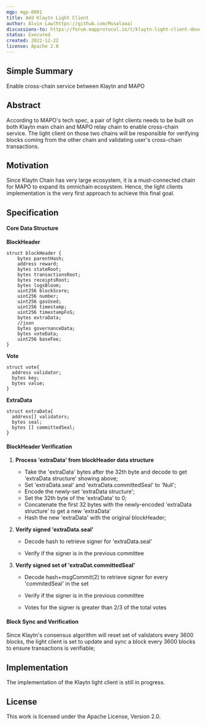 ```yaml
---
mgp: mgp-0001
title: Add Klaytn Light Client
author: Alvin Law(https://github.com/Musalaaa)
discussions-to: https://forum.mapprotocol.io/t/klaytn-light-client-development-2022-12-a-001/4569
status: Executed
created: 2022-12-22
license: Apache 2.0
---
```


## Simple Summary
Enable cross-chain service between Klaytn and MAPO

## Abstract

According to MAPO's tech spec, a pair of light clients needs to be built on both Klaytn main chain and MAPO relay chain to enable cross-chain service. The light client on those two chains will be responsible for verifying blocks coming from the other chain and validating user's cross-chain transactions.

## Motivation
Since Klaytn Chain has very large ecosystem, it is a must-connected chain for MAPO to expand its omnichain ecosystem. Hence, the light clients implementation is the very first approach to achieve this final goal.

## Specification
#### Core Data Structure

**BlockHeader**

```solidity
struct blockHeader {
    bytes parentHash;
    address reward;
    bytes stateRoot;
    bytes transactionsRoot;
    bytes receiptsRoot;
    bytes logsBloom;
    uint256 blockScore;
    uint256 number;
    uint256 gasUsed;
    uint256 timestamp;
    uint256 timestampFoS;
    bytes extraData;
    //json
    bytes governanceData;
    bytes voteData;
    uint256 baseFee;
}
```

**Vote**

```solidity
struct vote{
  address validator;
  bytes key;
  bytes value;
}
```

**ExtraData**

```solidity
struct extraData{
  address[] validators;
  bytes seal;
  bytes [] committedSeal;
}
```



#### BlockHeader Verification

1. **Process 'extraData' from blockHeader data structure**
   - Take the 'extraData' bytes after the 32th byte and decode to get 'extraData structure' showing above;
   - Set 'extraData.seal' and 'extraData.committedSeal' to 'Null';
   - Encode the newly-set 'extraData structure';
   - Set the 32th byte of the 'extraData' to 0;
   - Concatenate the first 32 bytes with the newly-encoded 'extraData structure' to get a new 'extraData'
   - Hash the new 'extraData' with the original blockHeader;

2. **Verify signed 'extraData.seal'**

   - Decode hash to retrieve signer for 'extraData.seal'

   - Verify if the signer is in the previous committee

3. **Verify signed set of 'extraDat.committedSeal'**

   - Decode hash+msgCommit(2) to retrieve signer for every 'commitedSeal' in the set

   - Verify if the signer is in the previous committee

   - Votes for the signer is greater than 2/3 of the total votes

     

#### Block Sync and Verification

Since Klaytn's consensus algorithm will reset set of validators every 3600 blocks, the light client is set to update and sync a block every 3600 blocks to ensure transactions is verifiable;

## Implementation

The implementation of the Klaytn light client is still in progress.

## License

This work is licensed under the Apache License, Version 2.0.
